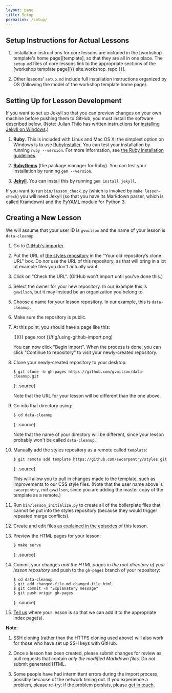 ```yaml
---
layout: page
title: Setup
permalink: /setup/
---
```

## Setup Instructions for Actual Lessons

1.  Installation instructions for core lessons are included in the [workshop template's home page][template],
    so that they are all in one place.
    The `setup.md` files of core lessons link to
    the appropriate sections of the [workshop template page][{{ site.workshop_repo }}].

2.  Other lessons' `setup.md` include full installation instructions organized by OS
    (following the model of the workshop template home page).

## Setting Up for Lesson Development

If you want to set up Jekyll
so that you can preview changes on your own machine before pushing them to GitHub,
you must install the software described below.
(Note: Julian Thilo has written instructions for
[installing Jekyll on Windows][jekyll-windows].)

1.  **Ruby**.
    This is included with Linux and Mac OS X;
    the simplest option on Windows is to use [RubyInstaller][ruby-installer].
    You can test your installation by running `ruby --version`.
    For more information,
    see [the Ruby installation guidelines][ruby-install-guide].

2.  **[RubyGems][rubygems]**
    (the package manager for Ruby).
    You can test your installation by running `gem --version`.

3.  **[Jekyll][jekyll]**.
    You can install this by running `gem install jekyll`.

If you want to run `bin/lesson_check.py` (which is invoked by `make lesson-check`)
you will need Jekyll (so that you have its Markdown parser, which is called Kramdown)
and the [PyYAML][pyyaml] module for Python 3.

## Creating a New Lesson

We will assume that your user ID is `gvwilson` and the name of your
lesson is `data-cleanup`.

1.  Go to [GitHub's importer][importer].

2.  Put the URL of [the styles repository][styles] in the "Your old repository’s clone URL" box.
    Do *not* use the URL of this repository,
    as that will bring in a lot of example files you don't actually want.

3.  Click on "Check the URL".  (GitHub won't import until you've done this.)

4.  Select the owner for your new repository.
    In our example this is `gvwilson`,
    but it may instead be an organization you belong to.

5.  Choose a name for your lesson repository.
    In our example, this is `data-cleanup`.

6.  Make sure the repository is public.

7.  At this point, you should have a page like this:

    ![]({{ page.root }}/fig/using-github-import.png)

    You can now click "Begin Import".
    When the process is done,
    you can click "Continue to repository" to visit your newly-created repository.

8.  Clone your newly-created repository to your desktop:

    ~~~
    $ git clone -b gh-pages https://github.com/gvwilson/data-cleanup.git
    ~~~
    {: .source}

    Note that the URL for your lesson will be different than the one above.

9.  Go into that directory using:

    ~~~
    $ cd data-cleanup
    ~~~
    {: .source}

    Note that the name of your directory will be different,
    since your lesson probably won't be called `data-cleanup`.

10. Manually add the styles repository as a remote called `template`:

    ~~~
    $ git remote add template https://github.com/swcarpentry/styles.git
    ~~~
    {: .source}

    This will allow you to pull in changes made to the template,
    such as improvements to our CSS style files.
    (Note that the user name above is `swcarpentry`, *not* `gvwilson`,
    since you are adding the master copy of the template as a remote.)

11. Run `bin/lesson_initialize.py` to create all of the boilerplate files
    that cannot be put into the styles repository
    (because they would trigger repeated merge conflicts).

12. Create and edit files [as explained in the episodes](https://swcarpentry.github.io/lesson-example/) of this lesson.

13. Preview the HTML pages for your lesson:

    ~~~
    $ make serve
    ~~~
    {: .source}

14. Commit your changes *and the HTML pages in the root directory of
    your lesson repository* and push to the `gh-pages` branch of your
    repository:

    ~~~
    $ cd data-cleanup
    $ git add changed-file.md changed-file.html
    $ git commit -m "Explanatory message"
    $ git push origin gh-pages
    ~~~
    {: .source}

15. [Tell us][contact] where your lesson is so that we can add it to
    the appropriate index page(s).

**Note:**

1.  SSH cloning (rather than the HTTPS cloning used above)
    will also work for those who have set up SSH keys with GitHub.

2.  Once a lesson has been created, please submit changes
    for review as pull requests that contain *only the modified Markdown files*.
    Do *not* submit generated HTML.

3.  Some people have had intermittent errors during the import process,
    possibly because of the network timing out.
    If you experience a problem, please re-try;
    if the problem persists,
    please [get in touch][contact].

[contact]: mailto:lessons@software-carpentry.org
[importer]: http://import.github.com/new
[jekyll-windows]: http://jekyll-windows.juthilo.com/
[jekyll]: https://jekyllrb.com/
[pyyaml]: https://pypi.python.org/pypi/PyYAML
[ruby-install-guide]: https://www.ruby-lang.org/en/downloads/
[ruby-installer]: http://rubyinstaller.org/
[rubygems]: https://rubygems.org/pages/download/
[styles]: https://github.com/swcarpentry/styles/
